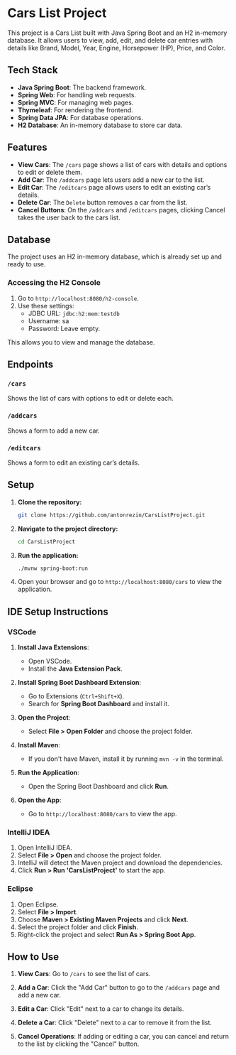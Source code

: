 # Cars List Project

This project is a Cars List built with Java Spring Boot and an H2 in-memory database. It allows users to view, add, edit, and delete car entries with details like Brand, Model, Year, Engine, Horsepower (HP), Price, and Color.

## Tech Stack

- **Java Spring Boot**: The backend framework.
- **Spring Web**: For handling web requests.
- **Spring MVC**: For managing web pages.
- **Thymeleaf**: For rendering the frontend.
- **Spring Data JPA**: For database operations.
- **H2 Database**: An in-memory database to store car data.

## Features

- **View Cars**: The `/cars` page shows a list of cars with details and options to edit or delete them.
- **Add Car**: The `/addcars` page lets users add a new car to the list.
- **Edit Car**: The `/editcars` page allows users to edit an existing car’s details.
- **Delete Car**: The `Delete` button removes a car from the list.
- **Cancel Buttons**: On the `/addcars` and `/editcars` pages, clicking Cancel takes the user back to the cars list.

## Database

The project uses an H2 in-memory database, which is already set up and ready to use.

### Accessing the H2 Console

1. Go to `http://localhost:8080/h2-console`.
2. Use these settings:
   - JDBC URL: `jdbc:h2:mem:testdb`
   - Username: sa
   - Password: Leave empty.

This allows you to view and manage the database.

## Endpoints

### `/cars`
Shows the list of cars with options to edit or delete each.

### `/addcars`
Shows a form to add a new car.

### `/editcars`
Shows a form to edit an existing car’s details.

## Setup

1. **Clone the repository:**
   ```bash
   git clone https://github.com/antonrezin/CarsListProject.git
   ```

2. **Navigate to the project directory:**
   ```bash
   cd CarsListProject
   ```

3. **Run the application:**
   ```bash
   ./mvnw spring-boot:run
   ```

4. Open your browser and go to `http://localhost:8080/cars` to view the application.

## IDE Setup Instructions

### VSCode

1. **Install Java Extensions**:
   - Open VSCode.
   - Install the **Java Extension Pack**.

2. **Install Spring Boot Dashboard Extension**:
   - Go to Extensions (`Ctrl+Shift+X`).
   - Search for **Spring Boot Dashboard** and install it.

3. **Open the Project**:
   - Select **File > Open Folder** and choose the project folder.

4. **Install Maven**:
   - If you don't have Maven, install it by running `mvn -v` in the terminal.

5. **Run the Application**:
   - Open the Spring Boot Dashboard and click **Run**.

6. **Open the App**:
   - Go to `http://localhost:8080/cars` to view the app.

### IntelliJ IDEA

1. Open IntelliJ IDEA.
2. Select **File > Open** and choose the project folder.
3. IntelliJ will detect the Maven project and download the dependencies.
4. Click **Run > Run 'CarsListProject'** to start the app.

### Eclipse

1. Open Eclipse.
2. Select **File > Import**.
3. Choose **Maven > Existing Maven Projects** and click **Next**.
4. Select the project folder and click **Finish**.
5. Right-click the project and select **Run As > Spring Boot App**.

## How to Use

1. **View Cars**:
   Go to `/cars` to see the list of cars.

2. **Add a Car**:
   Click the "Add Car" button to go to the `/addcars` page and add a new car.

3. **Edit a Car**:
   Click "Edit" next to a car to change its details.

4. **Delete a Car**:
   Click "Delete" next to a car to remove it from the list.

5. **Cancel Operations**:
   If adding or editing a car, you can cancel and return to the list by clicking the "Cancel" button.
   

